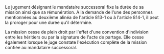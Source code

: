 Le jugement désignant le mandataire successoral fixe la durée de sa mission ainsi que sa rémunération. A la demande de l'une des personnes mentionnées au deuxième alinéa de l'article 813-1 ou à l'article 814-1, il peut la proroger pour une durée qu'il détermine. 


La mission cesse de plein droit par l'effet d'une convention d'indivision entre les héritiers ou par la signature de l'acte de partage. Elle cesse également lorsque le juge constate l'exécution complète de la mission confiée au mandataire successoral.

